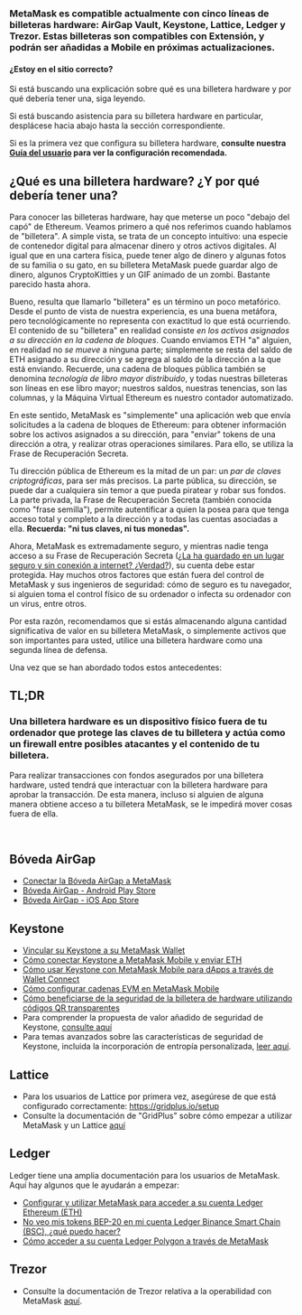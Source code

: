 ### MetaMask es compatible actualmente con cinco líneas de billeteras hardware: AirGap Vault, Keystone, Lattice, Ledger y Trezor. Estas billeteras son compatibles con Extensión, y podrán ser añadidas a Mobile en próximas actualizaciones.



#### ¿Estoy en el sitio correcto?


Si está buscando una explicación sobre qué es una billetera hardware y por qué debería tener una, siga leyendo.


Si está buscando asistencia para su billetera hardware en particular, desplácese hacia abajo hasta la sección correspondiente.


Si es la primera vez que configura su billetera hardware, **consulte nuestra [Guía del usuario](https://support.metamask.io/hc/en-us/articles/5450173968283) para ver la configuración recomendada.**



#### 


¿Qué es una billetera hardware? ¿Y por qué debería tener una?
-------------------------------------------------------------


Para conocer las billeteras hardware, hay que meterse un poco "debajo del capó" de Ethereum. Veamos primero a qué nos referimos cuando hablamos de "billetera". A simple vista, se trata de un concepto intuitivo: una especie de contenedor digital para almacenar dinero y otros activos digitales. Al igual que en una cartera física, puede tener algo de dinero y algunas fotos de su familia o su gato, en su billetera MetaMask puede guardar algo de dinero, algunos CryptoKitties y un GIF animado de un zombi. Bastante parecido hasta ahora.


Bueno, resulta que llamarlo "billetera" es un término un poco metafórico. Desde el punto de vista de nuestra experiencia, es una buena metáfora, pero tecnológicamente no representa con exactitud lo que está ocurriendo. El contenido de su "billetera" en realidad consiste *en los activos asignados a su dirección en la cadena de bloques*. Cuando enviamos ETH "a" alguien, en realidad no *se mueve* a ninguna parte; simplemente se resta del saldo de ETH asignado a su dirección y se agrega al saldo de la dirección a la que está enviando. Recuerde, una cadena de bloques pública también se denomina *tecnología de libro mayor distribuido*, y todas nuestras billeteras son líneas en ese libro mayor; nuestros saldos, nuestras tenencias, son las columnas, y la Máquina Virtual Ethereum es nuestro contador automatizado.


En este sentido, MetaMask es "simplemente" una aplicación web que envía solicitudes a la cadena de bloques de Ethereum: para obtener información sobre los activos asignados a su dirección, para "enviar" tokens de una dirección a otra, y realizar otras operaciones similares. Para ello, se utiliza la Frase de Recuperación Secreta.


Tu dirección pública de Ethereum es la mitad de un par: un *par de claves criptográficas*, para ser más precisos. La parte pública, su dirección, se puede dar a cualquiera sin temor a que pueda piratear y robar sus fondos. La parte privada, la Frase de Recuperación Secreta (también conocida como "frase semilla"), permite autentificar a quien la posea para que tenga acceso total y completo a la dirección y a todas las cuentas asociadas a ella. **Recuerda: "ni tus claves, ni tus monedas".**


Ahora, MetaMask es extremadamente seguro, y mientras nadie tenga acceso a su Frase de Recuperación Secreta ([¿La ha guardado en un lugar seguro y sin conexión a internet? ¿Verdad?](https://support.metamask.io/hc/en-us/articles/4404722782107)), su cuenta debe estar protegida. Hay muchos otros factores que están fuera del control de MetaMask y sus ingenieros de seguridad: cómo de seguro es tu navegador, si alguien toma el control físico de su ordenador o infecta su ordenador con un virus, entre otros.


Por esta razón, recomendamos que si estás almacenando alguna cantidad significativa de valor en su billetera MetaMask, o simplemente activos que son importantes para usted, utilice una billetera hardware como una segunda línea de defensa.


Una vez que se han abordado todos estos antecedentes:



TL;DR
------


### **Una billetera hardware es un dispositivo físico fuera de tu ordenador que protege las claves de tu billetera y actúa como un firewall entre posibles atacantes y el contenido de tu billetera.**


Para realizar transacciones con fondos asegurados por una billetera hardware, usted tendrá que interactuar con la billetera hardware para aprobar la transacción. De esta manera, incluso si alguien de alguna manera obtiene acceso a tu billetera MetaMask, se le impedirá mover cosas fuera de ella.


 


Bóveda AirGap
-------------


* [Conectar la Bóveda AirGap a MetaMask](https://support.airgap.it/guides/metamask/)
* [Bóveda AirGap - Android Play Store](https://play.google.com/store/apps/details?id=it.airgap.vault&hl=en_US&gl=US)
* [Bóveda AirGap - iOS App Store](https://apps.apple.com/us/app/airgap-vault-secure-secrets/id1417126841)


Keystone
--------


* [Vincular su Keystone a su MetaMask Wallet](https://support.keyst.one/3rd-party-wallets/eth-and-web3-wallets-keystone/bind-metamask-with-keystone)
* [Cómo conectar Keystone a MetaMask Mobile y enviar ETH](https://support.keyst.one/3rd-party-wallets/eth-and-web3-wallets-keystone/metamask-mobile)
* [Cómo usar Keystone con MetaMask Mobile para dApps a través de Wallet Connect](https://support.keyst.one/3rd-party-wallets/eth-and-web3-wallets-keystone/metamask-mobile/defi-with-metamask-mobile)
* [Cómo configurar cadenas EVM en MetaMask Mobile](https://support.keyst.one/3rd-party-wallets/eth-and-web3-wallets-keystone/metamask-mobile/configuring-evm-chains-on-metamask-mobile)
* [Cómo beneficiarse de la seguridad de la billetera de hardware utilizando códigos QR transparentes](https://consensys.net/blog/news/metamask-x-keystone-how-to-benefit-from-hardware-wallet-security-using-transparent-qr-code/)
* Para comprender la propuesta de valor añadido de seguridad de Keystone, [consulte aquí](https://blog.keyst.one/blind-signing-a-security-black-hole-for-the-ethereum-community-13f909b848b6)
* Para temas avanzados sobre las características de seguridad de Keystone, incluida la incorporación de entropía personalizada, [leer aquí](https://support.keyst.one/general-navigation-guide#advanced-users).


Lattice
-------


* Para los usuarios de Lattice por primera vez, asegúrese de que está configurado correctamente: <https://gridplus.io/setup>
* Consulte la documentación de "GridPlus" sobre cómo empezar a utilizar MetaMask y un Lattice [aquí](https://docs.gridplus.io/setup/metamask)


Ledger
------


Ledger tiene una amplia documentación para los usuarios de MetaMask. Aquí hay algunos que le ayudarán a empezar:  



* [Configurar y utilizar MetaMask para acceder a su cuenta Ledger Ethereum (ETH)](https://support.ledger.com/hc/en-us/articles/4404366864657-Set-up-and-use-MetaMask-to-access-your-Ledger-Ethereum-ETH-account?docs=true)
* [No veo mis tokens BEP-20 en mi cuenta Ledger Binance Smart Chain (BSC), ¿qué puedo hacer?](https://support.ledger.com/hc/en-us/articles/4406111561617-I-don-t-see-my-BEP-20-tokens-in-my-Ledger-Binance-Smart-Chain-BSC-account-what-can-I-do-?support=true)
* [Cómo acceder a su cuenta Ledger Polygon a través de MetaMask](https://support.ledger.com/hc/en-us/articles/4418394184209-How-to-access-your-Ledger-Polygon-MATIC-account-via-Metamask?docs=true)


Trezor
------


* Consulte la documentación de Trezor relativa a la operabilidad con MetaMask [aquí](https://wiki.trezor.io/Apps:MetaMask).
